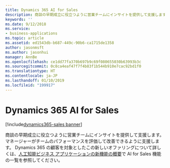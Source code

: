 ```yaml
---
title: Dynamics 365 AI for Sales
description: 商談の早期成立に役立つように営業チームにインサイトを提供して支援します。
keywords: ''
ms.date: 9/12/2018
ms.service:
- business-applications
ms.topic: article
ms.assetid: ed1543db-b687-449c-90b6-ca1715de1358
author: jasonmsft
ms.author: jasonhui
manager: AnnBe
ms.openlocfilehash: ce1dd77fa370b697b9c69f080655030b63993b3c
ms.sourcegitcommit: 0c8ca4eaf47f7f4b83f1b544b910e7cac92bd1f0
ms.translationtype: HT
ms.contentlocale: ja-JP
ms.lasthandoff: 01/10/2019
ms.locfileid: "199917"
---
```

# <a name="dynamics-365-ai-for-sales"></a>Dynamics 365 AI for Sales

[!include[dynamics365-sales banner](../includes/dynamics365-sales.md)] 

商談の早期成立に役立つように営業チームにインサイトを提供して支援します。 マネージャーがチームのパフォーマンスを評価して改善できるように支援します。 Dynamics 365 の顧客を対象としたこの新しいオファリングについて詳しくは、[人工知能ビジネス アプリケーションの新機能の概要](../ai/planned-features.md)で AI for Sales 機能の一覧を参照してください。 
